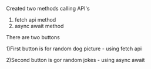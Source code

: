 Created two methods calling API's
1) fetch api method
2) async await method

There are two buttons

1)First button is for random dog picture - using fetch api

2)Second button is gor random jokes - using async await 
